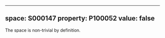   ---
  space: S000147
  property: P100052
  value: false
  ---
  
  The space is non-trivial by definition.
